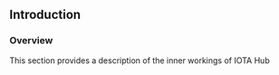 ## Introduction

### Overview

This section provides a description of the inner workings of IOTA Hub

